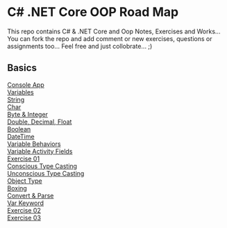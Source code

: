 # C# .NET Core OOP Road Map
This repo contains C# & .NET Core and Oop Notes, Exercises and Works... You can fork the repo and add comment or new exercises, questions or assignments too... Feel free and just collobrate... ;)

## Basics
[Console App](https://github.com/esalkan/CSharp-NET-Core-Oop-Road-Map/blob/master/CS01_01_ConsoleApp/Program.cs)
<br>
[Variables](https://github.com/esalkan/CSharp-NET-Core-Oop-Road-Map/blob/master/CS01_02_Variables/Program.cs)
<br>
[String](https://github.com/esalkan/CSharp-NET-Core-Oop-Road-Map/blob/master/CS01_03_String/Program.cs)
<br>
[Char](https://github.com/esalkan/CSharp-NET-Core-Oop-Road-Map/blob/master/CS01_04_Char/Program.cs)
<br>
[Byte & Integer](https://github.com/esalkan/CSharp-NET-Core-Oop-Road-Map/blob/master/CS01_05_ByteAndInteger/Program.cs)
<br>
[Double, Decimal, Float](https://github.com/esalkan/CSharp-NET-Core-Oop-Road-Map/blob/master/CS01_06_Double_Decimal_Float/Program.cs)
<br>
[Boolean](https://github.com/esalkan/CSharp-NET-Core-Oop-Road-Map/blob/master/CS01_07_Boolean/Program.cs)
<br>
[DateTime](https://github.com/esalkan/CSharp-NET-Core-Oop-Road-Map/blob/master/CS01_08_DateTime/Program.cs)
<br>
[Variable Behaviors](https://github.com/esalkan/CSharp-NET-Core-Oop-Road-Map/blob/master/CS01_09_VariableBehaviors/Program.cs)
<br>
[Variable Activity Fields](https://github.com/esalkan/CSharp-NET-Core-Oop-Road-Map/blob/master/CS01_10_VariableActivityFields/Program.cs)
<br>
[Exercise 01](https://github.com/esalkan/CSharp-NET-Core-Oop-Road-Map/blob/master/CS01_11_Exercise_01/Program.cs)
<br>
[Conscious Type Casting](https://github.com/esalkan/CSharp-NET-Core-Oop-Road-Map/blob/master/CS01_12_ConsiciousTypeCasting/Program.cs)
<br>
[Unconscious Type Casting](https://github.com/esalkan/CSharp-NET-Core-Oop-Road-Map/blob/master/CS01_13_UnconsciousTypeCasting/Program.cs)
<br>
[Object Type](https://github.com/esalkan/CSharp-NET-Core-Oop-Road-Map/blob/master/CS01_14_ObjectType/Program.cs)
<br>
[Boxing](https://github.com/esalkan/CSharp-NET-Core-Oop-Road-Map/blob/master/CS01_15_Boxing/Program.cs)
<br>
[Convert & Parse](https://github.com/esalkan/CSharp-NET-Core-Oop-Road-Map/blob/master/CS01_16_ConvertAndParse/Program.cs)
<br>
[Var Keyword](https://github.com/esalkan/CSharp-NET-Core-Oop-Road-Map/blob/master/CS01_17_VarKeyword/Program.cs)
<br>
[Exercise 02](https://github.com/esalkan/CSharp-NET-Core-Oop-Road-Map/blob/master/CS01_18_Exercise_02/Program.cs)
<br>
[Exercise 03](https://github.com/esalkan/CSharp-NET-Core-Oop-Road-Map/blob/master/CS01_19_Exercise_03/Program.cs)
<br>